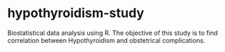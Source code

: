 # hypothyroidism-study
Biostatistical data analysis using R. The objective of this study is to find correlation between Hypothyroidism and obstetrical complications.
